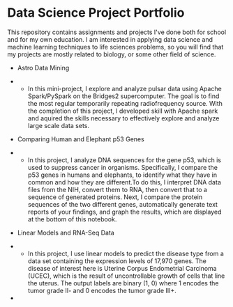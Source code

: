 # Data Science Project Portfolio

This repository contains assignments and projects I've done both for school and for my own education. I am interested in applying data science and machine learning techniques to life sciences problems, so you will find that my projects are mostly related to biology, or some other field of science.

* Astro Data Mining
* * In this mini-project, I explore and analyze pulsar data using Apache Spark/PySpark on the Bridges2 supercomputer. The goal is to find the most regular temporarily repeating radiofrequency source. With the completion of this project, I developed skill with Apache spark and aquired the skills necessary to effectively explore and analyze large scale data sets.


* Comparing Human and Elephant p53 Genes
* * In this project, I analyze DNA sequences for the gene p53, which is used to suppress cancer in organisms. Specifically, I compare the p53 genes in humans and elephants, to identify what they have in common and how they are different.To do this, I interpret DNA data files from the NIH, convert them to RNA, then convert that to a sequence of generated proteins. Next, I compare the protein sequences of the two different genes, automatically generate text reports of your findings, and graph the results, which are displayed at the bottom of this notebook.


* Linear Models and RNA-Seq Data
* * In this project, I use linear models to predict the disease type from a data set containing the expression levels of 17,970 genes. The disease of interest here is Uterine Corpus Endometrial Carcinoma (UCEC), which is the result of uncontrollable growth of cells that line the uterus. The output labels are binary (1, 0) where 1 encodes the tumor grade II- and 0 encodes the tumor grade III+.
* 
